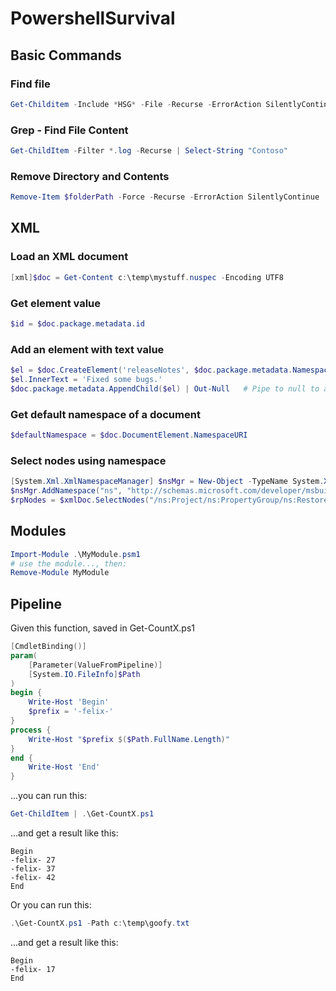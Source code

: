 # PowershellSurvival

## Basic Commands

### Find file
```powershell
Get-Childitem -Include *HSG* -File -Recurse -ErrorAction SilentlyContinue | Where-Object { $_.LastWriteTime -ge $FindDate }
```

### Grep - Find File Content
```powershell
Get-ChildItem -Filter *.log -Recurse | Select-String "Contoso"
```

### Remove Directory and Contents
```powershell
Remove-Item $folderPath -Force -Recurse -ErrorAction SilentlyContinue
```

## XML

### Load an XML document
```powershell
[xml]$doc = Get-Content c:\temp\mystuff.nuspec -Encoding UTF8
```

### Get element value
```powershell
$id = $doc.package.metadata.id
```

### Add an element with text value
```powershell
$el = $doc.CreateElement('releaseNotes', $doc.package.metadata.NamespaceURI)
$el.InnerText = 'Fixed some bugs.'
$doc.package.metadata.AppendChild($el) | Out-Null   # Pipe to null to avoid dumping large output to console
```

### Get default namespace of a document
```powershell
$defaultNamespace = $doc.DocumentElement.NamespaceURI
```

### Select nodes using namespace
```powershell
[System.Xml.XmlNamespaceManager] $nsMgr = New-Object -TypeName System.Xml.XmlNamespaceManager -ArgumentList $xmlDoc.NameTable
$nsMgr.AddNamespace("ns", "http://schemas.microsoft.com/developer/msbuild/2003");
$rpNodes = $xmlDoc.SelectNodes("/ns:Project/ns:PropertyGroup/ns:RestorePackages", $nsMgr);
```

## Modules
```powershell
Import-Module .\MyModule.psm1
# use the module..., then:
Remove-Module MyModule
```
## Pipeline
Given this function, saved in Get-CountX.ps1
```powershell
[CmdletBinding()]
param(
    [Parameter(ValueFromPipeline)]
    [System.IO.FileInfo]$Path
)
begin {
    Write-Host 'Begin'
    $prefix = '-felix-'
}
process {
    Write-Host "$prefix $($Path.FullName.Length)"
}
end {
    Write-Host 'End'
}
```
...you can run this:
```powershell
Get-ChildItem | .\Get-CountX.ps1
```
...and get a result like this:
```
Begin
-felix- 27
-felix- 37
-felix- 42
End
```
Or you can run this:
```powershell
.\Get-CountX.ps1 -Path c:\temp\goofy.txt
```
...and get a result like this:
```
Begin
-felix- 17
End
```
